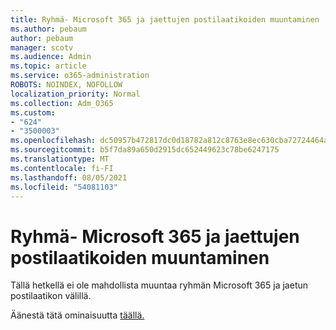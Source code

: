 ```yaml
---
title: Ryhmä- Microsoft 365 ja jaettujen postilaatikoiden muuntaminen
ms.author: pebaum
author: pebaum
manager: scotv
ms.audience: Admin
ms.topic: article
ms.service: o365-administration
ROBOTS: NOINDEX, NOFOLLOW
localization_priority: Normal
ms.collection: Adm_O365
ms.custom:
- "624"
- "3500003"
ms.openlocfilehash: dc50957b472817dc0d18782a812c8763e8ec630cba72724464a920596abaf950
ms.sourcegitcommit: b5f7da89a650d2915dc652449623c78be6247175
ms.translationtype: MT
ms.contentlocale: fi-FI
ms.lasthandoff: 08/05/2021
ms.locfileid: "54081103"
---
```

# <a name="conversion-of-microsoft-365-group-and-shared-mailboxes"></a>Ryhmä- Microsoft 365 ja jaettujen postilaatikoiden muuntaminen

Tällä hetkellä ei ole mahdollista muuntaa ryhmän Microsoft 365 ja jaetun postilaatikon välillä.

Äänestä tätä ominaisuutta [täällä.](https://aka.ms/M365GroupToShared)
